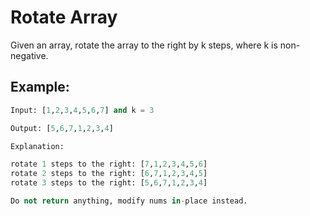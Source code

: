 # Rotate Array

Given an array, rotate the array to the right by k steps, where k is non-negative.

## Example:

```python
Input: [1,2,3,4,5,6,7] and k = 3

Output: [5,6,7,1,2,3,4]

Explanation:

rotate 1 steps to the right: [7,1,2,3,4,5,6]
rotate 2 steps to the right: [6,7,1,2,3,4,5]
rotate 3 steps to the right: [5,6,7,1,2,3,4]

Do not return anything, modify nums in-place instead.
```
